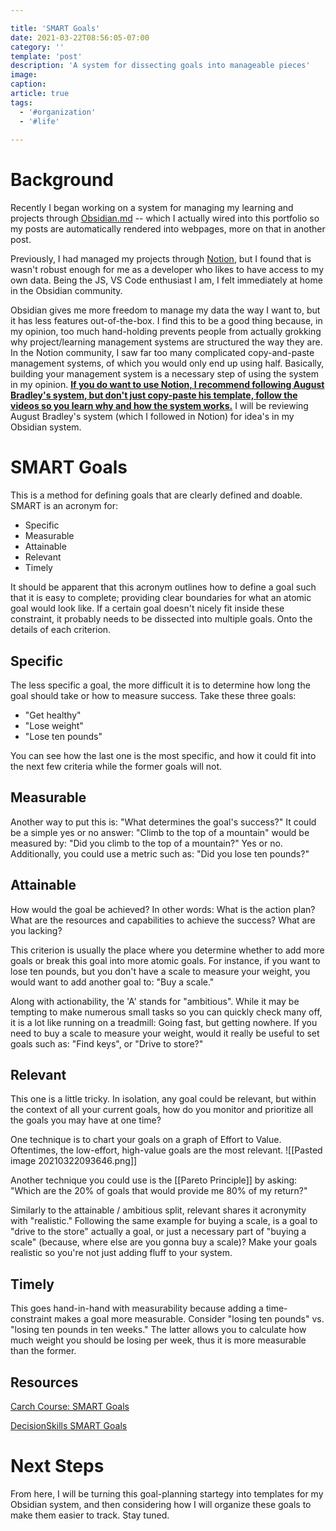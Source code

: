```yaml
---

title: 'SMART Goals'
date: 2021-03-22T08:56:05-07:00
category: ''
template: 'post'
description: 'A system for dissecting goals into manageable pieces'
image: 
caption:
article: true
tags:
  - '#organization'
  - '#life'
  
---
```


# Background
Recently I began working on a system for managing my learning and projects through [Obsidian.md](https://obsidian.md/) -- which I actually wired into this portfolio so my posts are automatically rendered into webpages, more on that in another post. 

Previously, I had managed my projects through [Notion](https://www.notion.so/), but I found that is wasn't robust enough for me as a developer who likes to have access to my own data. Being the JS, VS Code enthusiast I am, I felt immediately at home in the Obsidian community.

Obsidian gives me more freedom to manage my data the way I want to, but it has less features out-of-the-box. I find this to be a good thing because, in my opinion, too much hand-holding prevents people from actually grokking why project/learning management systems are structured the way they are. In the Notion community, I saw far too many complicated copy-and-paste management systems, of which you would only end up using half. Basically, building your management system is a necessary step of using the system in my opinion. **[If you do want to use Notion, I recommend following August Bradley's system, but don't just copy-paste his template, follow the videos so you learn why and how the system works.](https://www.youtube.com/playlist?list=PLAl0gPKnL3V8s7dPXoo07mYnuErhWVk8b)** I will be reviewing August Bradley's system (which I followed in Notion) for idea's in my Obsidian system.

# SMART Goals
This is a method for defining goals that are clearly defined and doable. SMART is an acronym for:
- Specific
- Measurable
- Attainable
- Relevant
- Timely

It should be apparent that this acronym outlines how to define a goal such that it is easy to complete; providing clear boundaries for what an atomic goal would look like. If a certain goal doesn't nicely fit inside these constraint, it probably needs to be dissected into multiple goals. Onto the details of each criterion.

## Specific
The less specific a goal, the more difficult it is to determine how long the goal should take or how to measure success. Take these three goals:
- "Get healthy"
- "Lose weight"
- "Lose ten pounds"

You can see how the last one is the most specific, and how it could fit into the next few criteria while the former goals will not.

## Measurable
Another way to put this is: "What determines the goal's success?" It could be a simple yes or no answer: "Climb to the top of a mountain" would be measured by: "Did you climb to the top of a mountain?" Yes or no. Additionally, you could use a metric such as: "Did you lose ten pounds?" 

## Attainable
How would the goal be achieved? In other words: What is the action plan? What are the resources and capabilities to achieve the success? What are you lacking? 

This criterion is usually the place where you determine whether to add more goals or break this goal into more atomic goals. For instance, if you want to lose ten pounds, but you don't have a scale to measure your weight, you would want to add another goal to: "Buy a scale."

Along with actionability, the 'A' stands for "ambitious". While it may be tempting to make numerous small tasks so you can quickly check many off, it is a lot like running on a treadmill: Going fast, but getting nowhere. If you need to buy a scale to measure your weight, would it really be useful to set goals such as: "Find keys", or "Drive to store?"

## Relevant
This one is a little tricky. In isolation, any goal could be relevant, but within the context of all your current goals, how do you monitor and prioritize all the goals you may have at one time?

One technique is to chart your goals on a graph of Effort to Value. Oftentimes, the low-effort, high-value goals are the most relevant. 
![[Pasted image 20210322093646.png]]

Another technique you could use is the [[Pareto Principle]] by asking: "Which are the 20% of goals that would provide me 80% of my return?"

Similarly to the attainable / ambitious split, relevant shares it acronymity with "realistic." Following the same example for buying a scale, is a goal to "drive to the store" actually a goal, or just a necessary part of "buying a scale" (because, where else are you gonna buy a scale)? Make your goals realistic so you're not just adding fluff to your system.

## Timely
This goes hand-in-hand with measurability because adding a time-constraint makes a goal more measurable. Consider "losing ten pounds" vs. "losing ten pounds in ten weeks." The latter allows you to calculate how much weight you should be losing per week, thus it is more measurable than the former.

## Resources
[Carch Course: SMART Goals](https://www.youtube.com/watch?v=LQ5Uj1nryBc)

[DecisionSkills SMART Goals](https://www.youtube.com/watch?v=1-SvuFIQjK8)

# Next Steps
From here, I will be turning this goal-planning startegy into templates for my Obsidian system, and then considering how I will organize these goals to make them easier to track. Stay tuned.